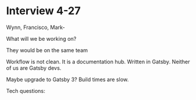 # Interview 4-27

Wynn,
Francisco,
Mark-


What will we be working on?

They would be on the same team

Workflow is not clean. It is a documentation hub. Written in Gatsby. Neither of us are Gatsby devs.

Maybe upgrade to Gatsby 3?
Build times are slow.

Tech questions:


